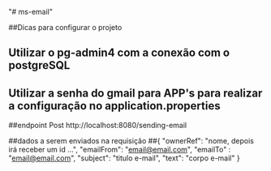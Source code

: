 "# ms-email" 

##Dicas para configurar o projeto

## Utilizar o pg-admin4 com a conexão com o postgreSQL
## Utilizar a senha do gmail para APP's para realizar a configuração no application.properties

##endpoint Post 
http://localhost:8080/sending-email

##dados a serem enviados na requisição 
##{	
    "ownerRef": "nome, depois irá receber um id ...",
	"emailFrom": "email@email.com",
	"emailTo" : "email@email.com",
	"subject": "titulo e-mail",
	"text": "corpo e-mail"
}